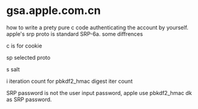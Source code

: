 # gsa.apple.com.cn
 how to write a prety pure c code authenticating the account by yourself.
 apple's srp proto is standard SRP-6a. 
 some diffrences
 
 c is for cookie
 
 sp selected proto
 
 s salt
 
 i iteration count for pbkdf2_hmac digest iter count
 
 SRP password is not the user input password, apple use pbkdf2_hmac dk as SRP password.
 
 
 
